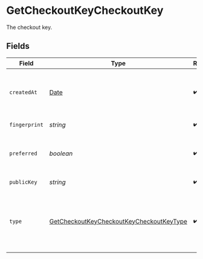 # GetCheckoutKeyCheckoutKey

The checkout key.


## Fields

| Field                                                                                                           | Type                                                                                                            | Required                                                                                                        | Description                                                                                                     | Example                                                                                                         |
| --------------------------------------------------------------------------------------------------------------- | --------------------------------------------------------------------------------------------------------------- | --------------------------------------------------------------------------------------------------------------- | --------------------------------------------------------------------------------------------------------------- | --------------------------------------------------------------------------------------------------------------- |
| `createdAt`                                                                                                     | [Date](https://developer.mozilla.org/en-US/docs/Web/JavaScript/Reference/Global_Objects/Date)                   | :heavy_check_mark:                                                                                              | The date and time the checkout key was created.                                                                 | 2015-09-21T17:29:21.042Z                                                                                        |
| `fingerprint`                                                                                                   | *string*                                                                                                        | :heavy_check_mark:                                                                                              | An SSH key fingerprint.                                                                                         | c9:0b:1c:4f:d5:65:56:b9:ad:88:f9:81:2b:37:74:2f                                                                 |
| `preferred`                                                                                                     | *boolean*                                                                                                       | :heavy_check_mark:                                                                                              | A boolean value that indicates if this key is preferred.                                                        | true                                                                                                            |
| `publicKey`                                                                                                     | *string*                                                                                                        | :heavy_check_mark:                                                                                              | A public SSH key.                                                                                               | ssh-rsa ...                                                                                                     |
| `type`                                                                                                          | [GetCheckoutKeyCheckoutKeyCheckoutKeyType](../../models/operations/getcheckoutkeycheckoutkeycheckoutkeytype.md) | :heavy_check_mark:                                                                                              | The type of checkout key. This may be either `deploy-key` or `github-user-key`.                                 | deploy-key                                                                                                      |